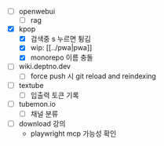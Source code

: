 - [ ] openwebui
  - [ ] rag
- [X] kpop
  - [X] 검색중 s 누르면 튕김
  - [X] wip: [[../pwa|pwa]]
  - [X] monorepo 이름 충돌
- [ ] wiki.deptno.dev
  - [ ] force push 시 git reload and reindexing
- [ ] textube
  - [ ] 입출력 토큰 기록
- [ ] tubemon.io
  - [ ] 채널 분류
- [ ] download 강의
  - playwright mcp 가능성 확인

